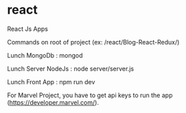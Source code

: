 # react
React Js Apps

Commands on root of project (ex: /react/Blog-React-Redux/)

Lunch MongoDb : mongod

Lunch Server NodeJs : node server/server.js

Lunch Front App : npm run dev

For Marvel Project, you have to get api keys to run the app (https://developer.marvel.com/).
